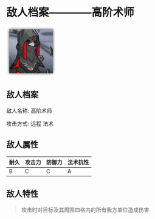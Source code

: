 # 敌人档案————高阶术师

![高阶术师](./eneIcons/高阶术师.png)

## 敌人档案

敌人名称: 高阶术师

攻击方式: 远程 法术

## 敌人属性

| 耐久      | 攻击力  | 防御力 | 法术抗性 |
|---------|------|-----|------|
| B | C | C | A |

## 敌人特性
> 攻击时对目标及其周围四格内的所有我方单位造成伤害
